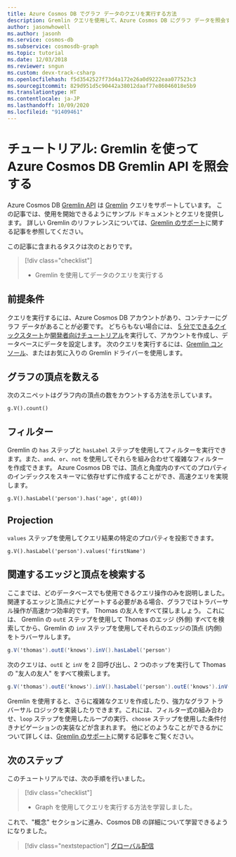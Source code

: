 ```yaml
---
title: Azure Cosmos DB でグラフ データのクエリを実行する方法
description: Gremlin クエリを使用して、Azure Cosmos DB にグラフ データを照会する方法について説明します
author: jasonwhowell
ms.author: jasonh
ms.service: cosmos-db
ms.subservice: cosmosdb-graph
ms.topic: tutorial
ms.date: 12/03/2018
ms.reviewer: sngun
ms.custom: devx-track-csharp
ms.openlocfilehash: f5d3542527f73d4a172e26a0d9222eaa077523c3
ms.sourcegitcommit: 829d951d5c90442a38012daaf77e86046018e5b9
ms.translationtype: HT
ms.contentlocale: ja-JP
ms.lasthandoff: 10/09/2020
ms.locfileid: "91409461"
---
```

# <a name="tutorial-query-azure-cosmos-db-gremlin-api-by-using-gremlin"></a>チュートリアル: Gremlin を使って Azure Cosmos DB Gremlin API を照会する

Azure Cosmos DB [Gremlin API](graph-introduction.md) は [Gremlin](https://github.com/tinkerpop/gremlin/wiki) クエリをサポートしています。 この記事では、使用を開始できるようにサンプル ドキュメントとクエリを提供します。 詳しい Gremlin のリファレンスについては、[Gremlin のサポート](gremlin-support.md)に関する記事を参照してください。

この記事に含まれるタスクは次のとおりです。 

> [!div class="checklist"]
> * Gremlin を使用してデータのクエリを実行する

## <a name="prerequisites"></a>前提条件

クエリを実行するには、Azure Cosmos DB アカウントがあり、コンテナーにグラフ データがあることが必要です。 どちらもない場合には、 [5 分でできるクイックスタート](create-graph-dotnet.md)か[開発者向けチュートリアル](tutorial-query-graph.md)を実行して、アカウントを作成し、データベースにデータを設定します。 次のクエリを実行するには、[Gremlin コンソール](https://tinkerpop.apache.org/docs/current/reference/#gremlin-console)、またはお気に入りの Gremlin ドライバーを使用します。

## <a name="count-vertices-in-the-graph"></a>グラフの頂点を数える

次のスニペットはグラフ内の頂点の数をカウントする方法を示しています。

```
g.V().count()
```

## <a name="filters"></a>フィルター

Gremlin の `has` ステップと `hasLabel` ステップを使用してフィルターを実行できます。また、`and`、`or`、`not` を使用してそれらを組み合わせて複雑なフィルターを作成できます。 Azure Cosmos DB では、頂点と角度内のすべてのプロパティのインデックスをスキーマに依存せずに作成することができ、高速クエリを実現します。

```
g.V().hasLabel('person').has('age', gt(40))
```

## <a name="projection"></a>Projection

`values` ステップを使用してクエリ結果の特定のプロパティを投影できます。

```
g.V().hasLabel('person').values('firstName')
```

## <a name="find-related-edges-and-vertices"></a>関連するエッジと頂点を検索する

ここまでは、どのデータベースでも使用できるクエリ操作のみを説明しました。 関連するエッジと頂点にナビゲートする必要がある場合、グラフではトラバーサル操作が高速かつ効率的です。 Thomas の友人をすべて探しましょう。 これには、 Gremlin の `outE` ステップを使用して Thomas のエッジ (外側) すべてを検索してから、Gremlin の `inV` ステップを使用してそれらのエッジの頂点 (内側) をトラバーサルします。

```cs
g.V('thomas').outE('knows').inV().hasLabel('person')
```

次のクエリは、`outE` と `inV` を 2 回呼び出し、2 つのホップを実行して Thomas の "友人の友人" をすべて検索します。 

```cs
g.V('thomas').outE('knows').inV().hasLabel('person').outE('knows').inV().hasLabel('person')
```

Gremlin を使用すると、さらに複雑なクエリを作成したり、強力なグラフ トラバーサル ロジックを実装したりできます。これには、フィルター式の組み合わせ、`loop` ステップを使用したループの実行、`choose` ステップを使用した条件付きナビゲーションの実装などが含まれます。 他にどのようなことができるかについて詳しくは、[Gremlin のサポート](gremlin-support.md)に関する記事をご覧ください。

## <a name="next-steps"></a>次のステップ

このチュートリアルでは、次の手順を行いました。

> [!div class="checklist"]
> * Graph を使用してクエリを実行する方法を学習しました。 

これで、"概念" セクションに進み、Cosmos DB の詳細について学習できるようになりました。

> [!div class="nextstepaction"]
> [グローバル配信](distribute-data-globally.md) 

